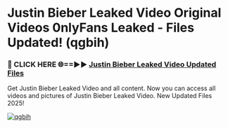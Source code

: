 # Justin Bieber Leaked Video Original Videos 0nlyFans Leaked - Files Updated! (qgbih)

<h3>🔴 CLICK HERE 🌐==►► <a href="https://tinyurl.com/ms9xzufz" rel="nofollow">Justin Bieber Leaked Video Updated Files</a></h3>

Get Justin Bieber Leaked Video and all content. Now you can access all videos and pictures of Justin Bieber Leaked Video. New Updated Files 2025!

[![qgbih](https://i.imgur.com/PQ7UWWw.gif)](https://tinyurl.com/ms9xzufz)
